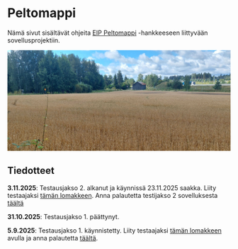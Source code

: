 # Peltomappi
Nämä sivut sisältävät ohjeita [EIP Peltomappi](https://maaseutuverkosto.fi/hankkeet/eip-peltomappi-uusi-sovellus-maaperan-kasvukunnon-seuraamiseen-ja-kehittamiseen) -hankkeeseen liittyvään sovellusprojektiin.

![](img/1000037817.jpg)

## **Tiedotteet**

**3.11.2025**: Testausjakso 2. alkanut ja käynnissä 23.11.2025 saakka. Liity testaajaksi [tämän lomakkeen](https://docs.google.com/forms/d/e/1FAIpQLSeAPgEiIDn2D_Hrg1yzTanvjEgphKVZP7P2BrJzVnxL9cLgyg/viewform). Anna palautetta testijakso 2 sovelluksesta [täältä](https://docs.google.com/forms/d/e/1FAIpQLSfJdLpQUOG5oikhsx7Iy2Er521ecG5EcVQN8zlSUni_JFH0mA/viewform?usp=header)

**31.10.2025**: Testausjakso 1. päättynyt.

**5.9.2025**: Testausjakso 1. käynnistetty. Liity testaajaksi [tämän lomakkeen](https://docs.google.com/forms/d/e/1FAIpQLSeAPgEiIDn2D_Hrg1yzTanvjEgphKVZP7P2BrJzVnxL9cLgyg/viewform) avulla ja anna palautetta [täältä](https://gispocoding.github.io/eip-peltomappi/palaute.html).



